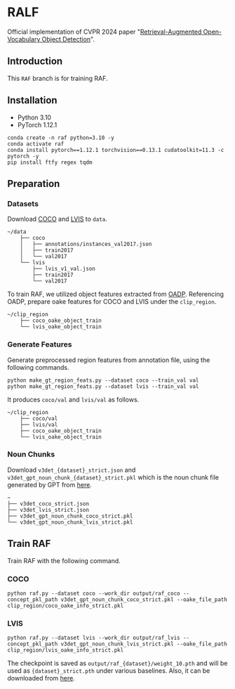 # RALF
Official implementation of CVPR 2024 paper "[Retrieval-Augmented Open-Vocabulary Object Detection](https://arxiv.org/abs/2404.05687)".

## Introduction
This `RAF` branch is for training RAF.

## Installation
- Python 3.10
- PyTorch 1.12.1

```
conda create -n raf python=3.10 -y
conda activate raf
conda install pytorch==1.12.1 torchvision==0.13.1 cudatoolkit=11.3 -c pytorch -y
pip install ftfy regex tqdm
```

## Preparation
### Datasets
Download [COCO](https://cocodataset.org/#download) and [LVIS](https://www.lvisdataset.org/dataset) to `data`.
```
~/data
    ├── coco
    │   ├── annotations/instances_val2017.json
    │   ├── train2017
    │   └── val2017
    └── lvis
        ├── lvis_v1_val.json
        ├── train2017
        └── val2017
```
To train RAF, we utilized object features extracted from [OADP](https://github.com/LutingWang/OADP). Referencing OADP, prepare oake features for COCO and LVIS under the `clip_region`.
```
~/clip_region
    ├── coco_oake_object_train
    └── lvis_oake_object_train
```

### Generate Features
Generate preprocessed region features from annotation file, using the following commands.
```
python make_gt_region_feats.py --dataset coco --train_val val
python make_gt_region_feats.py --dataset lvis --train_val val
```
It produces `coco/val` and `lvis/val` as follows.
```
~/clip_region
    ├── coco/val
    ├── lvis/val
    ├── coco_oake_object_train
    └── lvis_oake_object_train
```

### Noun Chunks
Download `v3det_{dataset}_strict.json` and `v3det_gpt_noun_chunk_{dataset}_strict.pkl` which is the noun chunk file generated by GPT from [here](https://drive.google.com/drive/folders/1EXn8Z7r3STSlwnHLzJ2J7fHfe0fYRTSr?usp=drive_link).
```
~
├── v3det_coco_strict.json
├── v3det_lvis_strict.json
├── v3det_gpt_noun_chunk_coco_strict.pkl
└── v3det_gpt_noun_chunk_lvis_strict.pkl
```

## Train RAF
Train RAF with the following command.
### COCO
```
python raf.py --dataset coco --work_dir output/raf_coco --concept_pkl_path v3det_gpt_noun_chunk_coco_strict.pkl --oake_file_path clip_region/coco_oake_info_strict.pkl
```
### LVIS
```
python raf.py --dataset lvis --work_dir output/raf_lvis --concept_pkl_path v3det_gpt_noun_chunk_lvis_strict.pkl --oake_file_path clip_region/lvis_oake_info_strict.pkl
```
The checkpoint is saved as `output/raf_{dataset}/weight_10.pth` and will be used as `{dataset}_strict.pth` under various baselines.
Also, it can be downloaded from [here](https://drive.google.com/drive/folders/1R8k62o2KAbHQqtOpnXTTkwFoUtTCy6_l?usp=sharing).